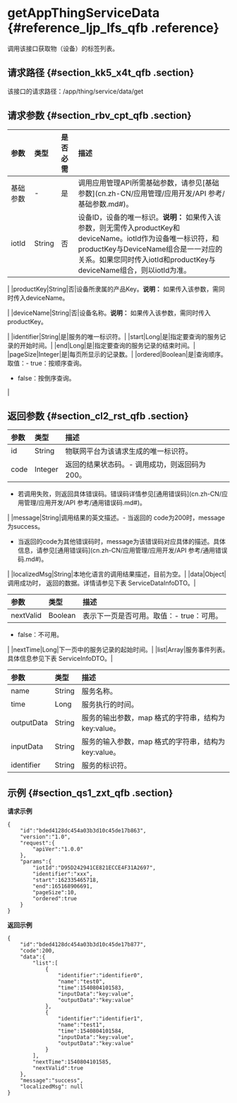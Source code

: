 # getAppThingServiceData {#reference_ljp_lfs_qfb .reference}

调用该接口获取物（设备）的标签列表。

## 请求路径 {#section_kk5_x4t_qfb .section}

该接口的请求路径：/app/thing/service/data/get

## 请求参数 {#section_rbv_cpt_qfb .section}

|参数|类型|是否必需|描述|
|:-|:-|:---|:-|
|基础参数|-|是|调用应用管理API所需基础参数，请参见[基础参数](cn.zh-CN/应用管理/应用开发/API 参考/基础参数.md#)。|
|iotId|String|否|设备ID，设备的唯一标识。**说明：** 如果传入该参数，则无需传入productKey和deviceName。iotId作为设备唯一标识符，和productKey与DeviceName组合是一一对应的关系。如果您同时传入iotId和productKey与deviceName组合，则以iotId为准。

|
|productKey|String|否|设备所隶属的产品Key。**说明：** 如果传入该参数，需同时传入deviceName。

|
|deviceName|String|否|设备名称。**说明：** 如果传入该参数，需同时传入productKey。

|
|identifier|String|是|服务的唯一标识符。|
|start|Long|是|指定要查询的服务记录的开始时间。|
|end|Long|是|指定要查询的服务记录的结束时间。|
|pageSize|Integer|是|每页所显示的记录数。|
|ordered|Boolean|是|查询顺序。取值：-   true：按顺序查询。
-   false：按倒序查询。

|

## 返回参数 {#section_cl2_rst_qfb .section}

|参数|类型|描述|
|:-|:-|:-|
|id|String|物联网平台为该请求生成的唯一标识符。|
|code|Integer|返回的结果状态码。-   调用成功，则返回码为 200。
-   若调用失败，则返回具体错误码。错误码详情参见[通用错误码](cn.zh-CN/应用管理/应用开发/API 参考/通用错误码.md#)。

|
|message|String|调用结果的英文描述。-   当返回的 code为200时，message 为success。
-   当返回的code为其他错误码时，message为该错误码对应具体的描述。具体信息，请参见[通用错误码](cn.zh-CN/应用管理/应用开发/API 参考/通用错误码.md#)。

|
|localizedMsg|String|本地化语言的调用结果描述，目前为空。|
|data|Object|调用成功时， 返回的数据。详情请参见下表 ServiceDataInfoDTO。|

|参数|类型|描述|
|:-|:-|:-|
|nextValid|Boolean|表示下一页是否可用。取值：-   true：可用。
-   false：不可用。

|
|nextTime|Long|下一页中的服务记录的起始时间。|
|list|Array|服务事件列表。具体信息参见下表 ServiceInfoDTO。|

|参数|类型|描述|
|:-|:-|:-|
|name|String|服务名称。|
|time|Long|服务执行的时间。|
|outputData|String|服务的输出参数，map 格式的字符串，结构为 key:value。|
|inputData|String|服务的输入参数，map 格式的字符串，结构为 key:value。|
|identifier|String|服务的标识符。|

## 示例 {#section_qs1_zxt_qfb .section}

**请求示例**

```
{
    "id":"bded4128dc454a03b3d10c45de17b863",
    "version":"1.0",
    "request":{
        "apiVer":"1.0.0"
    },
    "params":{
        "iotId":"D95D242941CE821ECCE4F31A2697",
        "identifier":"xxx",
        "start":162335465718,
        "end":165168906691,
        "pageSize":10,
        "ordered":true
    }
}
```

**返回示例**

```
{
    "id":"bded4128dc454a03b3d10c45de17b877",
    "code":200,
    "data":{
        "list":[
            {
                "identifier":"identifier0",
                "name":"test0",
                "time":1540804101583,
                "inputData":"key:value",
                "outputData":"key:value"
            },
            {
                "identifier":"identifier1",
                "name":"test1",
                "time":1540804101584,
                "inputData":"key:value",
                "outputData":"key:value"
            }
        ],
        "nextTime":1540804101585,
        "nextValid":true
    },
    "message":"success",
    "localizedMsg": null
}
```

